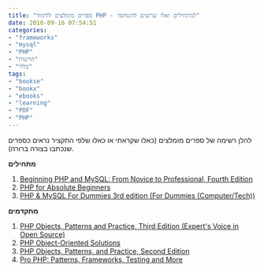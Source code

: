 ```yaml
---
title: "ספרים מומלצים ללימוד PHP - למתחילים ואלו שרוצים להשתפר"
date: 2010-09-16 07:54:51
categories: 
- "frameworks"
- "mysql"
- "PHP"
- "חדשות"
- "כללי"
tags: 
- "bookse"
- "bookx"
- "ebooks"
- "learning"
- "PDF"
- "PHP"
---
```


להלן רשימה של ספרים מומלצים (כאלו שקראתי או כאלו שלפי התקציר נראים כספרים שנכתבו בצורה ברורה).

<!--more-->

<strong>מתחילים</strong>
<ol>
	<li><a href="http://www.amazon.com/Beginning-PHP-MySQL-Novice-Professional/dp/1430231149/ref=sr_1_4?s=books&amp;ie=UTF8&amp;qid=1284616176&amp;sr=1-4">Beginning PHP and MySQL: From Novice to Professional, Fourth Edition</a></li>
	<li><a href="http://www.amazon.com/PHP-Absolute-Beginners-Jason-Lengstorf/dp/1430224738/ref=sr_1_17?s=STORE&amp;ie=UTF8&amp;qid=1284616343&amp;sr=1-17">PHP for Absolute Beginners</a></li>
	<li><a href="http://www.amazon.com/PHP-MySQL-Dummies-Computer-Tech/dp/0470096004/ref=sr_1_30?s=STORE&amp;ie=UTF8&amp;qid=1284616385&amp;sr=1-30">PHP &amp; MySQL For Dummies 3rd edition (For Dummies (Computer/Tech))</a></li>
</ol>
<strong>מתקדמים</strong>
<ol>
	<li><a href="http://www.amazon.com/Objects-Patterns-Practice-Experts-Source/dp/143022925X/ref=sr_1_11?s=books&amp;ie=UTF8&amp;qid=1284616176&amp;sr=1-11">PHP Objects, Patterns and Practice, Third Edition (Expert's Voice in Open Source)</a></li>
	<li><a href="http://www.amazon.com/PHP-Object-Oriented-Solutions-David-Powers/dp/1430210117/ref=sr_1_12?s=books&amp;ie=UTF8&amp;qid=1284616176&amp;sr=1-12">PHP Object-Oriented Solutions</a></li>
	<li><a href="http://www.amazon.com/PHP-Objects-Patterns-Practice-Second/dp/1590599098/ref=sr_1_14?s=books&amp;ie=UTF8&amp;qid=1284616331&amp;sr=1-14">PHP Objects, Patterns, and Practice, Second Edition</a></li>
	<li><a href="http://www.amazon.com/Pro-PHP-Patterns-Frameworks-Testing/dp/1590598199/ref=sr_1_25?s=STORE&amp;ie=UTF8&amp;qid=1284616343&amp;sr=1-25">Pro PHP: Patterns, Frameworks, Testing and More</a></li>
</ol>
